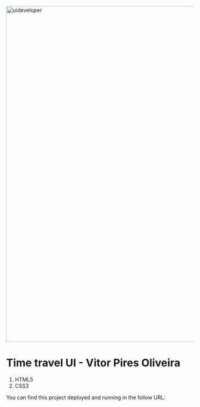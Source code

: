 <img width="899" alt="uideveloper" src="https://user-images.githubusercontent.com/14277806/141531708-229f496b-e4da-463d-b0bf-335439d1c83c.png">

# Time travel UI - Vitor Pires Oliveira

1. HTML5
2. CSS3

You can find this project deployed and running in the follow URL: 
